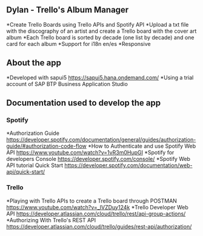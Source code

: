 ## Dylan - Trello's Album Manager

*Create Trello Boards using Trello APIs and Spotify API
*Upload a txt file with the discography of an artist and create a Trello board with the cover art album
*Each Trello board is sorted by decade (one list by decade) and one card for each album 
*Support for i18n en/es
*Responsive

## About the app

*Developed with sapui5 https://sapui5.hana.ondemand.com/
*Using a trial account of SAP BTP Business Application Studio

## Documentation used to develop the app

### Spotify

*Authorization Guide https://developer.spotify.com/documentation/general/guides/authorization-guide/#authorization-code-flow
*How to Authenticate and use Spotify Web API https://www.youtube.com/watch?v=1vR3m0HupGI
*Spotify for developers Console https://developer.spotify.com/console/
*Spotify Web API tutorial Quick Start https://developer.spotify.com/documentation/web-api/quick-start/

### Trello

*Playing with Trello APIs to create a Trello board through POSTMAN https://www.youtube.com/watch?v=_lVZDuy124k
*Trello Developer Web API https://developer.atlassian.com/cloud/trello/rest/api-group-actions/
*Authorizing With Trello's REST API https://developer.atlassian.com/cloud/trello/guides/rest-api/authorization/

